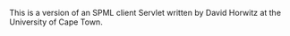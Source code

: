 This is a version of an SPML client Servlet written by David Horwitz at the
University of Cape Town.

